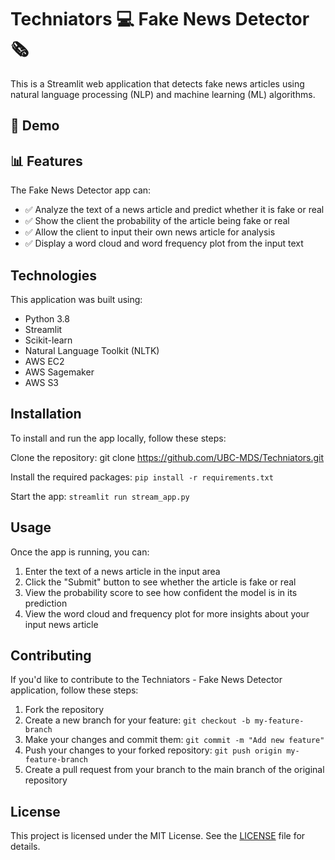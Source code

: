 # Techniators 💻 Fake News Detector 🗞️

This is a Streamlit web application that detects fake news articles using natural language processing (NLP) and machine learning (ML) algorithms.

## 📰 Demo

## 📊 Features

The Fake News Detector app can:

- ✅ Analyze the text of a news article and predict whether it is fake or real
- ✅ Show the client the probability of the article being fake or real
- ✅ Allow the client to input their own news article for analysis
- ✅ Display a word cloud and word frequency plot from the input text

## Technologies

This application was built using:

- Python 3.8
- Streamlit
- Scikit-learn
- Natural Language Toolkit (NLTK)
- AWS EC2
- AWS Sagemaker
- AWS S3

## Installation

To install and run the app locally, follow these steps:

Clone the repository: git clone https://github.com/UBC-MDS/Techniators.git

Install the required packages: ```pip install -r requirements.txt```

Start the app: ```streamlit run stream_app.py```

## Usage

Once the app is running, you can:

1. Enter the text of a news article in the input area
2. Click the "Submit" button to see whether the article is fake or real
3. View the probability score to see how confident the model is in its prediction
4. View the word cloud and frequency plot for more insights about your input news article

## Contributing

If you'd like to contribute to the Techniators - Fake News Detector application, follow these steps:

1. Fork the repository
2. Create a new branch for your feature: ```git checkout -b my-feature-branch```
3. Make your changes and commit them: ```git commit -m "Add new feature"```
4. Push your changes to your forked repository: ```git push origin my-feature-branch```
5. Create a pull request from your branch to the main branch of the original repository

## License

This project is licensed under the MIT License. See the [LICENSE](LICENSE.md) file for details.
